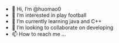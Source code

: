 - 👋 Hi, I’m @huomao0
- 👀 I’m interested in play football
- 🌱 I’m currently learning java and C++
- 💞️ I’m looking to collaborate on developing
- 📫 How to reach me ...

<!---
huomao0/huomao0 is a ✨ special ✨ repository because its `README.md` (this file) appears on your GitHub profile.
You can click the Preview link to take a look at your changes.
--->
